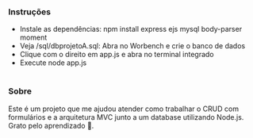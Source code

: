 ### Instruções

* Instale as dependências: npm install express ejs mysql body-parser moment
* Veja /sql/dbprojetoA.sql: Abra no Worbench e crie o banco de dados
* Clique com o direito em app.js e abra no terminal integrado
* Execute node app.js

#

### Sobre

Este é um projeto que me ajudou atender como trabalhar o CRUD com formulários e a arquitetura MVC junto a um database utilizando Node.js.
Grato pelo aprendizado 🙏.

